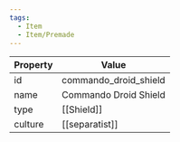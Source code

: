 ```yaml
---
tags:
  - Item
  - Item/Premade
---
```


| Property | Value                 |
| -------- | --------------------- |
| id       | commando_droid_shield |
| name     | Commando Droid Shield |
| type     | [[Shield]]            |
| culture  | [[separatist]]        |


